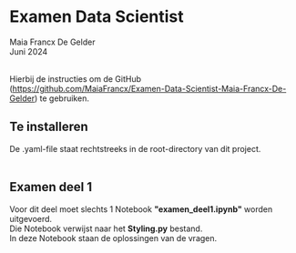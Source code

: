 # Examen Data Scientist

Maia Francx De Gelder <br>
Juni 2024
<br>
<br>

Hierbij de instructies om de GitHub (https://github.com/MaiaFrancx/Examen-Data-Scientist-Maia-Francx-De-Gelder) te gebruiken.

## Te installeren

De .yaml-file staat rechtstreeks in de root-directory van dit project. <br>
<br>


## Examen deel 1

Voor dit deel moet slechts 1 Notebook <b>"examen_deel1.ipynb"</b> worden uitgevoerd. <br>
Die Notebook verwijst  naar het <b>Styling.py</b> bestand.<br>
In deze Notebook staan de oplossingen van de vragen.


